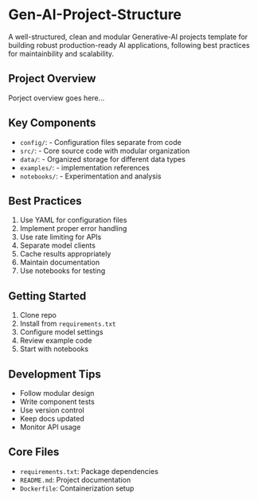 # Gen-AI-Project-Structure

A well-structured, clean and modular Generative-AI projects template for building robust production-ready AI applications, following best practices for maintainbility and scalability.

## Project Overview

Porject overview goes here...

## Key Components

- `config/`: - Configuration files separate from code
- `src/`: - Core source code with modular organization
- `data/`: - Organized storage for different data types
- `examples/`: - implementation references
- `notebooks/`: - Experimentation and analysis

## Best Practices

1. Use YAML for configuration files
2. Implement proper error handling
3. Use rate limiting for APIs
4. Separate model clients
5. Cache results appropriately
6. Maintain documentation
7. Use notebooks for testing

## Getting Started

1. Clone repo
2. Install from `requirements.txt`
3. Configure model settings
4. Review example code
5. Start with notebooks

## Development Tips

- Follow modular design
- Write component tests
- Use version control
- Keep docs updated
- Monitor API usage

## Core Files

- `requirements.txt`: Package dependencies
- `README.md`: Project documentation
- `Dockerfile`: Containerization setup
